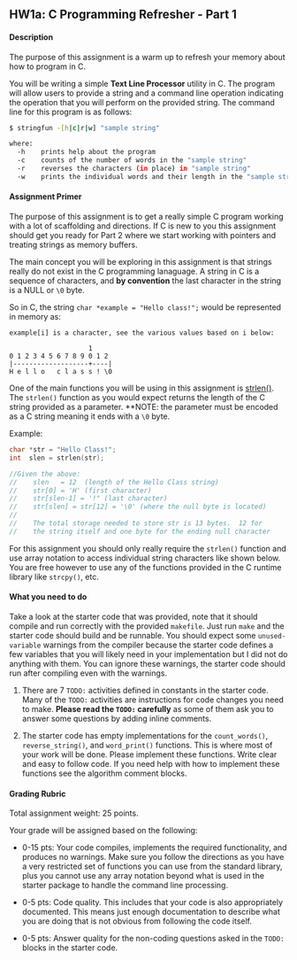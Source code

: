## HW1a:  C Programming Refresher - Part 1

#### Description
The purpose of this assignment is a warm up to refresh your memory about how to program in C. 

You will be writing a simple **Text Line Processor** utility in C.  The program will allow users to provide a string and a command line operation indicating the operation that you will perform on the provided string. The command line for this program is as follows:

```bash
$ stringfun -[h|c|r|w] "sample string" 

where:
  -h    prints help about the program
  -c    counts of the number of words in the "sample string"
  -r    reverses the characters (in place) in "sample string" 
  -w    prints the individual words and their length in the "sample string"
```

#### Assignment Primer

The purpose of this assignment is to get a really simple C program working with a lot of scaffolding and directions. If C is new to you this assignment should get you ready for Part 2 where we start working with pointers and treating strings as memory buffers. 

The main concept you will be exploring in this assignment is that strings really do not exist in the C programming lanaguage.  A string in C is a sequence of characters, and **by convention** the last character in the string is a NULL or `\0` byte.

So in C, the string `char *example = "Hello class!";` would be represented in memory as:

```
example[i] is a character, see the various values based on i below:

                    1
0 1 2 3 4 5 6 7 8 9 0 1 2
|-------------------+----|
H e l l o   c l a s s ! \0
```

One of the main functions you will be using in this assignment is [strlen()](https://www.man7.org/linux/man-pages/man3/strlen.3.html). The `strlen()` function as you would expect returns the length of the C string provided as a parameter.  **NOTE: the parameter must be encoded as a C string meaning it ends with a `\0` byte.

Example:

```c
char *str = "Hello Class!";
int  slen = strlen(str);

//Given the above:
//    slen   = 12  (length of the Hello Class string)
//    str[0] = 'H' (first character)
//    str[slen-1] = '!" (last character)
//    str[slen] = str[12] = '\0' (where the null byte is located)
//
//    The total storage needed to store str is 13 bytes.  12 for
//    the string itself and one byte for the ending null character
```
For this assignment you should only really require the `strlen()` function and use array notation to access individual string characters like shown below.  You are free however to use any of the functions provided in the C runtime library like `strcpy()`, etc. 


#### What you need to do

Take a look at the starter code that was provided, note that it should compile and run correctly with the provided `makefile`.  Just run `make` and the starter code should build and be runnable. You should expect some `unused-variable` warnings from the compiler because the starter code defines a few variables that you will likely need in your implementation but I did not do anything with them. You can ignore these warnings, the starter code should run after compiling even with the warnings. 

1.  There are 7 `TODO:` activities defined in constants in the starter code.  Many of the `TODO:` activities are instructions for code changes you need to make.  **Please read the `TODO:` carefully** as some of them ask you to answer some questions by adding inline comments. 

2. The starter code has empty implementations for the `count_words()`, `reverse_string()`, and `word_print()` functions.  This is where most of your work will be done.  Please implement these functions.  Write clear and easy to follow code.  If you need help with how to implement these functions see the algorithm comment blocks.  

#### Grading Rubric

Total assignment weight: 25 points.

Your grade will be assigned based on the following:

- 0-15 pts:  Your code compiles, implements the required functionality,  and produces no warnings. Make sure you follow the directions as you have a very restricted set of functions you can use from the standard library, plus you cannot use any array notation beyond what is used in the starter package to handle the command line processing. 

- 0-5 pts: Code quality.  This includes that your code is also appropriately documented. This means just enough documentation to describe what you are doing that is not obvious from following the code itself. 

- 0-5 pts: Answer quality for the non-coding questions asked in the `TODO:` blocks in the starter code. 

